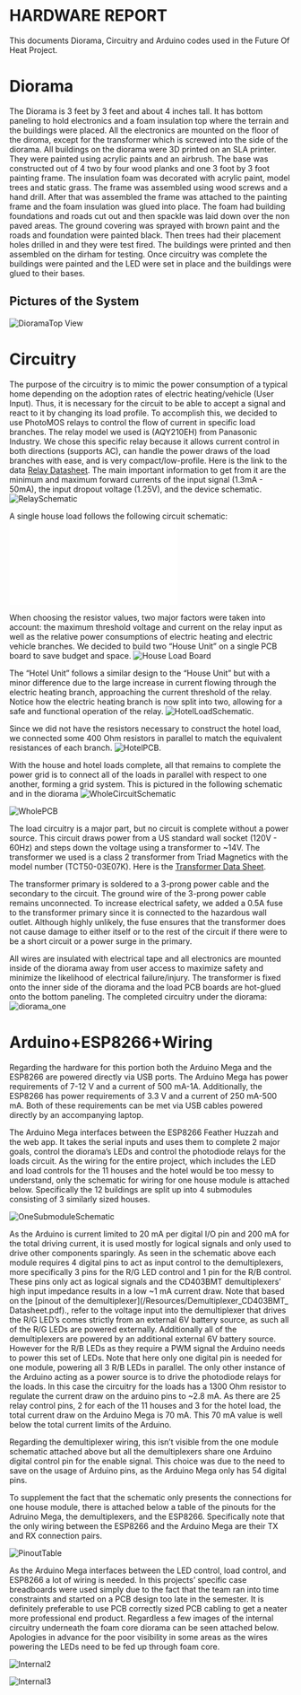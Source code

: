 # HARDWARE REPORT

This documents Diorama, Circuitry and Arduino codes used in the Future Of Heat Project.

# Diorama

The Diorama is 3 feet by 3 feet and about 4 inches tall. It has bottom paneling to hold electronics and a foam insulation top where the terrain and the buildings were placed. All the electronics are mounted on the floor of the diroma, except for the transformer
which is screwed into the side of the diorama. All buildings on the diorama were 3D printed on an SLA printer. They were painted using acrylic paints and an airbrush. The base was constructed out of 4 two by four wood planks and one 3 foot by 3 foot painting frame.
The insulation foam was decorated with acrylic paint, model trees and static grass. The frame was assembled using wood screws and a hand drill. After that was assembled the frame was attached to the painting frame and the foam insulation was glued into place.
The foam had building foundations and roads cut out and then spackle was laid down over the non paved areas. The ground covering was sprayed with brown paint and the roads and foundation were painted black. Then trees had their placement holes drilled in and they were test fired.
The buildings were printed and then assembled on the dirham for testing. Once circuitry was complete the buildings were painted and the LED were set in place and the buildings were glued to their bases.

## Pictures of the System
![DioramaTop View](/images/DioramaTopView.png)





# Circuitry

The purpose of the circuitry is to mimic the power consumption of a typical home depending on the adoption rates of electric heating/vehicle (User Input). Thus, it is necessary for the circuit to be
able to accept a signal and react to it by changing its load profile. To accomplish this, we decided to use PhotoMOS relays to control the flow of current in specific load branches. The relay model we
used is (AQY210EH) from Panasonic Industry. We chose this specific relay because it allows current control in both directions (supports AC), can handle the power draws of the load branches with ease, and
is very compact/low-profile. Here is the link to the data [Relay Datasheet](/Resources/relay_datasheet.pdf). The main important information to get from it are the minimum and maximum forward currents of the input signal (1.3mA - 50mA),
the input dropout voltage (1.25V), and the device schematic. ![RelaySchematic](/images/RelaySchematic.jpg)


A single house load follows the following circuit schematic: ![HouseLoadSchematic](/images/HouseLoadSchematic.pdf)



When choosing the resistor values, two major factors were taken into account: the maximum threshold voltage and current on
the relay input as well as the relative power consumptions of electric heating and electric vehicle branches.
We decided to build two “House Unit” on a single PCB board to save budget and space. ![House Load Board](/images/HouseLoadBoard.jpg)



The “Hotel Unit” follows a similar design to the “House Unit” but with a minor difference due to the large increase in current flowing
through the electric heating branch, approaching the current threshold of the relay. Notice how the electric heating branch is now split into two,
allowing for a safe and functional operation of the relay. ![HotelLoadSchematic](/images/HotelLoadSchematic.JPG).



Since we did not have the resistors necessary to construct the hotel load, we connected some 400 Ohm resistors in parallel to match the equivalent resistances of each branch. ![HotelPCB](/images/HotelPCB.jpg).



With the house and hotel loads complete, all that remains to complete the power grid is to connect all of the loads in parallel with respect to one another, forming a grid system.
This is pictured in the following schematic and in the diorama ![WholeCircuitSchematic](/images/WholeCircuitSchematic.JPG)


![WholePCB](/images/WholePCB.jpg)



The load circuitry is a major part, but no circuit is complete without a power source. This circuit draws power from a US standard wall socket (120V - 60Hz) and steps down the voltage using a transformer to ~14V.
The transformer we used is a class 2 transformer from Triad Magnetics with the model number (TCT50-03E07K). Here is the [Transformer Data Sheet](/Resources/TransformerDataSheet.pdf).


The transformer primary is soldered to a 3-prong power cable and the secondary to the circuit. The ground wire of the 3-prong power cable remains unconnected. To increase electrical safety, we added a 0.5A fuse
to the transformer primary since it is connected to the hazardous wall outlet. Although  highly unlikely, the fuse ensures that the transformer does not cause damage to either itself or to the rest of the circuit
if there were to be a short circuit or a power surge in the primary.


All wires are insulated with electrical tape and all electronics are mounted inside of the diorama away from user access to maximize safety and minimize the likelihood of electrical failure/injury. The transformer
is fixed onto the inner side of the diorama and the load PCB boards are hot-glued onto the bottom paneling. The completed circuitry under the diorama: ![diorama_one](/images/diorama_one.jpeg)




# Arduino+ESP8266+Wiring

Regarding the hardware for this portion both the Arduino Mega and the ESP8266 are powered directly via USB ports. The Arduino Mega has power requirements of 7-12 V and a current of 500 mA-1A. Additionally, the ESP8266 has power requirements of 3.3 V and a current of 250 mA-500 mA. Both of these requirements can be met via USB cables powered directly by an accompanying laptop.

The Arduino Mega interfaces between the ESP8266 Feather Huzzah and the web app. It takes the serial inputs and uses them to complete 2 major goals, control the diorama’s LEDs and control the photodiode relays for the loads circuit. As the wiring for the entire project, which includes the LED and load controls for the 11 houses and the hotel would be too messy to understand, only the schematic for wiring for one house module is attached below. Specifically the 12 buildings are split up into 4 submodules consisting of 3 similarly sized houses.


![OneSubmoduleSchematic](/images/ArduinoPinout.JPG)


As the Arduino is current limited to 20 mA per digital I/O pin and 200 mA for the total driving current, it is used mostly for logical signals and only used to drive other components sparingly. As seen in the schematic above each module requires 4 digital pins to act as input control to the demultiplexers, more specifically 3 pins for the R/G LED control and 1 pin for the R/B control. These pins only act as logical signals and the CD403BMT demultiplexers’ high input impedance results in a low ~1 mA current draw. Note that based on the [pinout of the demultiplexer](/Resources/Demultiplexer_CD403BMT_ Datasheet.pdf)., refer to the voltage input into the demultiplexer that drives the R/G LED’s comes strictly from an external 6V battery source, as such all of the R/G LEDs are powered externally. Additionally all of the demultiplexers are powered by an additional external 6V battery source. However for the R/B LEDs as they require a PWM signal the Arduino needs to power this set of LEDs. Note that here only one digital pin is needed for one module, powering all 3 R/B LEDs in parallel. The only other instance of the Arduino acting as a power source is to drive the photodiode relays for the loads. In this case the circuitry for the loads has a 1300 Ohm resistor to regulate the current draw on the arduino pins to ~2.8 mA. As there are 25 relay control pins, 2 for each of the 11 houses and 3 for the hotel load, the total current draw on the Arduino Mega is 70 mA. This 70 mA value is well below the total current limits of the Arduino. 

Regarding the demultiplexer wiring, this isn’t visible from the one module schematic attached above but all the demultiplexers share one Arduino digital control pin for the enable signal. This choice was due to the need to save on the usage of Arduino pins, as the Arduino Mega only has 54 digital pins.  

To supplement the fact that the schematic only presents the connections for one house module, there is attached below a table of the pinouts for the Adruino Mega, the demultiplexers, and the ESP8266. Specifically note that the only wiring between the ESP8266 and the Arduino Mega are their TX and RX connection pairs.


![PinoutTable](/images/ArduinoPinoutTable.JPG) 


As the Arduino Mega interfaces between the LED control, load control, and ESP8266 a lot of wiring is needed. In this projects’ specific case breadboards were used simply due to the fact that the team ran into time constraints and started on a PCB design too late in the semester. It is definitely preferable to use PCB correctly sized PCB cabling to get a neater more professional end product. Regardless a few images of the internal circuitry underneath the foam core diorama can be seen attached below. Apologies in advance for the poor visibility in some areas as the wires powering the LEDs need to be fed up through foam core.  


![Internal2](/images/diorama_two.jpeg) 


![Internal3](/images/diorama_three.jpeg)
